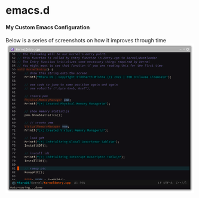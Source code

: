 # emacs.d
#### My Custom Emacs Configuration

Below is a series of screenshots on how it improves through time
![](./screenshots/1.png)